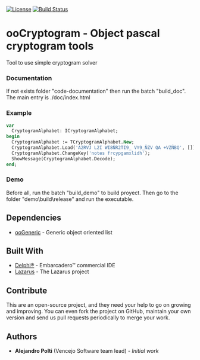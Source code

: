 [![License](https://img.shields.io/badge/License-BSD%203--Clause-blue.svg)](https://opensource.org/licenses/BSD-3-Clause)
[![Build Status](https://travis-ci.org/VencejoSoftware/ooCryptogram.svg?branch=master)](https://travis-ci.org/VencejoSoftware/ooCryptogram)

# ooCryptogram - Object pascal cryptogram tools
Tool to use simple cryptogram solver

### Documentation
If not exists folder "code-documentation" then run the batch "build_doc". The main entry is ./doc/index.html

### Example
```pascal
var
  CryptogramAlphabet: ICryptogramAlphabet;
begin
  CryptogramAlphabet := TCryptogramAlphabet.New;
  CryptogramAlphabet.Load('A2RVJ L2I WI8ÑR2TI9_ VY9_ÑZV QA +VZÑBQ', []);
  CryptogramAlphabet.ChangeKey('notes frcypgamxlidh');
  ShowMessage(CryptogramAlphabet.Decode);
end;
```

### Demo
Before all, run the batch "build_demo" to build proyect. Then go to the folder "demo\build\release\" and run the executable.

## Dependencies
* [ooGeneric](https://github.com/VencejoSoftware/ooGeneric.git) - Generic object oriented list

## Built With
* [Delphi&reg;](https://www.embarcadero.com/products/rad-studio) - Embarcadero&trade; commercial IDE
* [Lazarus](https://www.lazarus-ide.org/) - The Lazarus project

## Contribute
This are an open-source project, and they need your help to go on growing and improving.
You can even fork the project on GitHub, maintain your own version and send us pull requests periodically to merge your work.

## Authors
* **Alejandro Polti** (Vencejo Software team lead) - *Initial work*